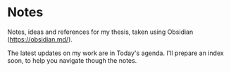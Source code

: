 # Notes
Notes, ideas and references for my thesis, taken using Obsidian (https://obsidian.md/).

The latest updates on my work are in Today's agenda.
I'll prepare an index soon, to help you navigate though the notes.
